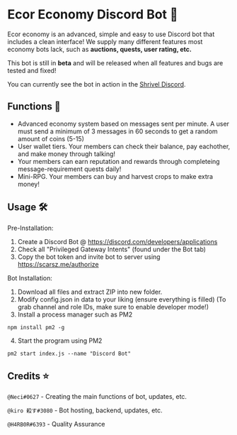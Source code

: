 # Ecor Economy Discord Bot 🚀

Ecor economy is an advanced, simple and easy to use Discord bot that includes a clean interface! We supply many different features most economy bots lack, such as **auctions, quests, user rating, etc.**

This bot is still in __beta__ and will be released when all features and bugs are tested and fixed!

You can currently see the bot in action in the [Shrivel Discord](https://discord.gg/shrivel).

## Functions 🍂
- Advanced economy system based on messages sent per minute. A user must send a minimum of 3 messages in 60 seconds to get a random amount of coins (5-15)
- User wallet tiers. Your members can check their balance, pay eachother, and make money through talking!
- Your members can earn reputation and rewards through completeing message-requirement quests daily!
- Mini-RPG. Your members can buy and harvest crops to make extra money!

## Usage 🛠️
Pre-Installation: 
1. Create a Discord Bot @ https://discord.com/developers/applications
2. Check all "Privileged Gateway Intents" (found under the Bot tab)
3. Copy the bot token and invite bot to server using https://scarsz.me/authorize

Bot Installation:
1. Download all files and extract ZIP into new folder.
2. Modify config.json in data to your liking (ensure everything is filled)
(To grab channel and role IDs, make sure to enable developer mode!)
4. Install a process manager such as PM2
```
npm install pm2 -g
```
4. Start the program using PM2
```
pm2 start index.js --name "Discord Bot"
```

## Credits ⭐
`@Neci#0627` - Creating the main functions of bot, updates, etc.

`@kiro 殺す#3080` - Bot hosting, backend, updates, etc.

`@H4RB0R#6393` - Quality Assurance
